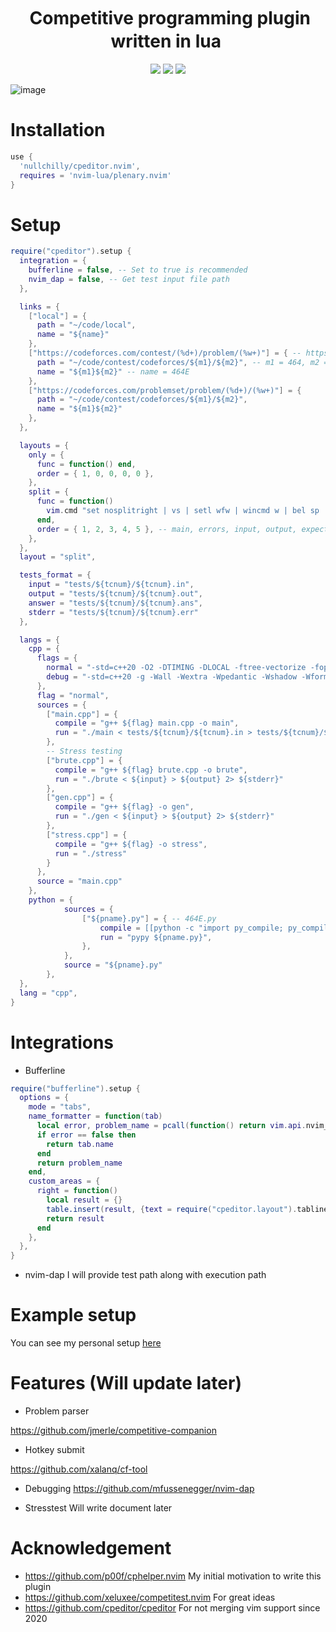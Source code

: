 <h1 align="center">
  <img
    src="https://raw.githubusercontent.com/catppuccin/catppuccin/main/assets/misc/transparent.png"
    height="30"
    width="0px"
  />
    Competitive programming plugin written in lua
  <img
    src="https://raw.githubusercontent.com/catppuccin/catppuccin/main/assets/misc/transparent.png"
    height="30"
    width="0px"
  />
</h1>

<p align="center">
    <a href="https://github.com/catppuccin/nvim/stargazers"><img src="https://img.shields.io/github/stars/nullchilly/cpeditor.nvim?colorA=1e1e28&colorB=c9cbff&style=for-the-badge&logo=starship style=for-the-badge"></a>
    <a href="https://github.com/catppuccin/nvim/issues"><img src="https://img.shields.io/github/issues/nullchilly/cpeditor.nvim?colorA=1e1e28&colorB=f7be95&style=for-the-badge"></a>
    <a href="https://github.com/catppuccin/nvim/contributors"><img src="https://img.shields.io/github/contributors/nullchilly/cpeditor.nvim?colorA=1e1e28&colorB=b1e1a6&style=for-the-badge"></a>
</p>

![image](https://user-images.githubusercontent.com/56817415/175784821-77f43e90-be9b-45e4-92a9-78e8aa77d2a1.png)

# Installation

```lua
use {
  'nullchilly/cpeditor.nvim',
  requires = 'nvim-lua/plenary.nvim'
}
```

# Setup

```lua
require("cpeditor").setup {
  integration = {
    bufferline = false, -- Set to true is recommended
    nvim_dap = false, -- Get test input file path
  },

  links = {
    ["local"] = {
      path = "~/code/local",
      name = "${name}"
    },
    ["https://codeforces.com/contest/(%d+)/problem/(%w+)"] = { -- https://codeforces.com/problemset/problem/464/E
      path = "~/code/contest/codeforces/${m1}/${m2}", -- m1 = 464, m2 = E
      name = "${m1}${m2}" -- name = 464E
    },
    ["https://codeforces.com/problemset/problem/(%d+)/(%w+)"] = {
      path = "~/code/contest/codeforces/${m1}/${m2}",
      name = "${m1}${m2}"
    },
  },

  layouts = {
    only = {
      func = function() end,
      order = { 1, 0, 0, 0, 0 },
    },
    split = {
      func = function()
        vim.cmd "set nosplitright | vs | setl wfw | wincmd w | bel sp | vs | vs | 1wincmd w"
      end,
      order = { 1, 2, 3, 4, 5 }, -- main, errors, input, output, expected output
    },
  },
  layout = "split",

  tests_format = {
    input = "tests/${tcnum}/${tcnum}.in",
    output = "tests/${tcnum}/${tcnum}.out",
    answer = "tests/${tcnum}/${tcnum}.ans",
    stderr = "tests/${tcnum}/${tcnum}.err"
  },

  langs = {
    cpp = {
      flags = {
        normal = "-std=c++20 -O2 -DTIMING -DLOCAL -ftree-vectorize -fopt-info-vec",
        debug = "-std=c++20 -g -Wall -Wextra -Wpedantic -Wshadow -Wformat=2 -Wfloat-equal -Wconversion -Wlogical-op -Wshift-overflow=2 -Wduplicated-cond -Wcast-qual -Wcast-align -Wno-variadic-macros -DDEBUG -DLOCAL -D_GLIBCXX_DEBUG -D_GLIBCXX_DEBUG_PEDANTIC -fsanitize=address -fsanitize=undefined -fno-sanitize-recover -fstack-protector -fsanitize-address-use-after-scope" -- :Cpeditor flag debug
      },
      flag = "normal",
      sources = {
        ["main.cpp"] = {
          compile = "g++ ${flag} main.cpp -o main",
          run = "./main < tests/${tcnum}/${tcnum}.in > tests/${tcnum}/${tcnum}.out 2> tests/${tcnum}/${tcnum}.err"
        },
        -- Stress testing
        ["brute.cpp"] = {
          compile = "g++ ${flag} brute.cpp -o brute",
          run = "./brute < ${input} > ${output} 2> ${stderr}"
        },
        ["gen.cpp"] = {
          compile = "g++ ${flag} -o gen",
          run = "./gen < ${input} > ${output} 2> ${stderr}"
        },
        ["stress.cpp"] = {
          compile = "g++ ${flag} -o stress",
          run = "./stress"
        }
      },
      source = "main.cpp"
    },
    python = {
			sources = {
				["${pname}.py"] = { -- 464E.py
					compile = [[python -c "import py_compile; py_compile.compile('${pname}.py')"]],
					run = "pypy ${pname.py}",
				},
			},
			source = "${pname}.py"
		},
  },
  lang = "cpp",
}
```

# Integrations

- Bufferline
```lua
require("bufferline").setup {
  options = {
    mode = "tabs",
    name_formatter = function(tab)
      local error, problem_name = pcall(function() return vim.api.nvim_tabpage_get_var(tab.tabnr, "cpeditor_problem_name") end)
      if error == false then
        return tab.name
      end
      return problem_name
    end,
    custom_areas = {
      right = function()
        local result = {}
        table.insert(result, {text = require("cpeditor.layout").tabline()})
        return result
      end
    },
  },
}
```

- nvim-dap
I will provide test path along with execution path

# Example setup

You can see my personal setup [here](https://github.com/nullchilly/dots/blob/main/.config/nvim/lua/config/cpeditor.lua)

# Features (Will update later)

- Problem parser

https://github.com/jmerle/competitive-companion
- Hotkey submit

https://github.com/xalanq/cf-tool
- Debugging
https://github.com/mfussenegger/nvim-dap

- Stresstest
Will write document later

# Acknowledgement
- https://github.com/p00f/cphelper.nvim My initial motivation to write this plugin
- https://github.com/xeluxee/competitest.nvim For great ideas
- https://github.com/cpeditor/cpeditor For not merging vim support since 2020

<!-- vim:et -->
